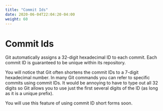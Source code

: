 ```yaml
---
title: "Commit Ids"
date: 2020-06-04T22:04:20-04:00
weight: 60
---
```


# Commit Ids

Git automatically assigns a 32-digit hexadecimal ID to each commit.  Each commit ID is guaranteed to be unique within its repository.  

You will notice that Git often shortens the commit IDs to a 7-digit hexadecimal number.  In many Git commands you can refer to specific commits using commit IDs.  It would be annoying to have to type out all 32 digits so Git allows you to use just the first several digits of the ID (as long as it is a unique prefix).  

You will use this feature of using commit ID short forms soon.
